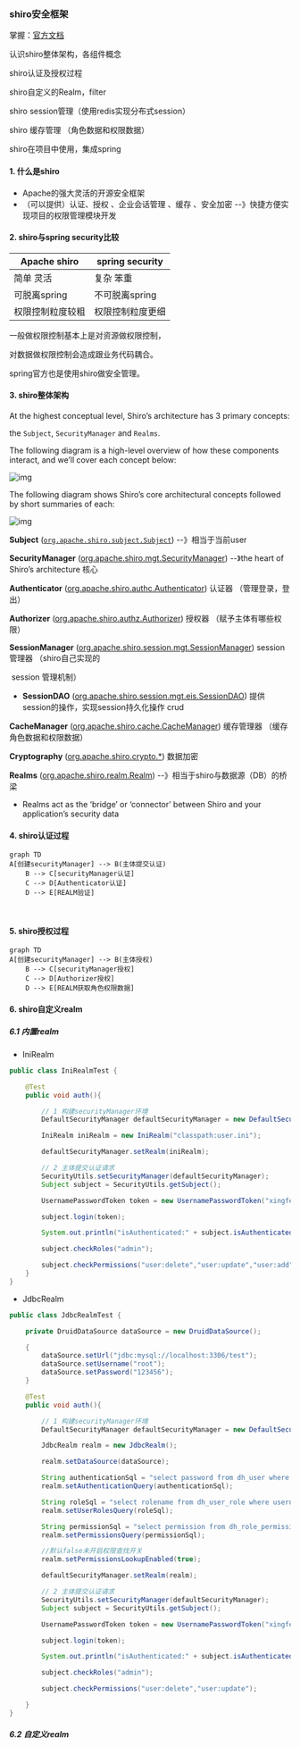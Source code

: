 ### shiro安全框架

掌握：[官方文档](http://shiro.apache.org/architecture.html) 

认识shiro整体架构，各组件概念

shiro认证及授权过程

shiro自定义的Realm，filter

shiro session管理（使用redis实现分布式session）

shiro 缓存管理 （角色数据和权限数据）

shiro在项目中使用，集成spring

#### 1. 什么是shiro

+ Apache的强大灵活的开源安全框架
+ （可以提供）认证、授权 、企业会话管理 、缓存 、安全加密 --》快捷方便实现项目的权限管理模块开发

#### 2. shiro与spring security比较

| Apache shiro     | spring security  |
| ---------------- | ---------------- |
| 简单 灵活        | 复杂 笨重        |
| 可脱离spring     | 不可脱离spring   |
| 权限控制粒度较粗 | 权限控制粒度更细 |

一般做权限控制基本上是对资源做权限控制，

对数据做权限控制会造成跟业务代码耦合。

spring官方也是使用shiro做安全管理。

#### 3. shiro整体架构

At the highest conceptual level, Shiro’s architecture has 3 primary concepts: 

the `Subject`, `SecurityManager` and `Realms`. 

The following diagram is a high-level overview of how these components interact, and we’ll cover each concept below:

![img](http://shiro.apache.org/assets/images/ShiroBasicArchitecture.png)



The following diagram shows Shiro’s core architectural concepts followed by short summaries of each:

![img](http://shiro.apache.org/assets/images/ShiroArchitecture.png)



**Subject** ([`org.apache.shiro.subject.Subject`](http://shiro.apache.org/static/current/apidocs/org/apache/shiro/subject/Subject.html)) --》相当于当前user

**SecurityManager** ([org.apache.shiro.mgt.SecurityManager](http://shiro.apache.org/static/current/apidocs/org/apache/shiro/mgt/SecurityManager.html)) --》the heart of Shiro’s architecture 核心

**Authenticator** ([org.apache.shiro.authc.Authenticator](http://shiro.apache.org/static/current/apidocs/org/apache/shiro/authc/Authenticator.html)) 认证器 （管理登录，登出）

**Authorizer** ([org.apache.shiro.authz.Authorizer](http://shiro.apache.org/static/current/apidocs/org/apache/shiro/authz/Authorizer.html)) 授权器 （赋予主体有哪些权限）

**SessionManager** ([org.apache.shiro.session.mgt.SessionManager](http://shiro.apache.org/static/current/apidocs/org/apache/shiro/session/mgt/SessionManager.html)) session管理器 （shiro自己实现的   	

​		session 管理机制）

+ **SessionDAO** ([org.apache.shiro.session.mgt.eis.SessionDAO](http://shiro.apache.org/static/current/apidocs/org/apache/shiro/session/mgt/eis/SessionDAO.html))  提供session的操作，实现session持久化操作 crud

**CacheManager** ([org.apache.shiro.cache.CacheManager](http://shiro.apache.org/static/current/apidocs/org/apache/shiro/cache/CacheManager.html)) 缓存管理器 （缓存角色数据和权限数据）

**Cryptography** ([org.apache.shiro.crypto.*](http://shiro.apache.org/static/current/apidocs/org/apache/shiro/crypto/package-summary.html))  数据加密

**Realms** ([org.apache.shiro.realm.Realm](http://shiro.apache.org/static/current/apidocs/org/apache/shiro/realm/Realm.html)) --》相当于shiro与数据源（DB）的桥梁

+ Realms act as the ‘bridge’ or ‘connector’ between Shiro and your application’s security data

#### 4. shiro认证过程

```mermaid
graph TD
A[创建securityManager] --> B(主体提交认证)
    B --> C[securityManager认证]
    C --> D[Authenticator认证]
    D --> E[REALM验证]
```

​	

#### 5. shiro授权过程

```mermaid
graph TD
A[创建securityManager] --> B(主体授权)
    B --> C[securityManager授权]
    C --> D[Authorizer授权]
    D --> E[REALM获取角色权限数据]
```



#### 6. shiro自定义realm

##### 6.1 内置realm

+ IniRealm

```java
public class IniRealmTest {

    @Test
    public void auth(){

        // 1 构建securityManager环境
        DefaultSecurityManager defaultSecurityManager = new DefaultSecurityManager();

        IniRealm iniRealm = new IniRealm("classpath:user.ini");

        defaultSecurityManager.setRealm(iniRealm);

        // 2 主体提交认证请求
        SecurityUtils.setSecurityManager(defaultSecurityManager);
        Subject subject = SecurityUtils.getSubject();

        UsernamePasswordToken token = new UsernamePasswordToken("xingfei", "123456");

        subject.login(token);

        System.out.println("isAuthenticated:" + subject.isAuthenticated());

        subject.checkRoles("admin");

        subject.checkPermissions("user:delete","user:update","user:add");
    }
}
```



+ JdbcRealm



```java
public class JdbcRealmTest {

    private DruidDataSource dataSource = new DruidDataSource();

    {
        dataSource.setUrl("jdbc:mysql://localhost:3306/test");
        dataSource.setUsername("root");
        dataSource.setPassword("123456");
    }

    @Test
    public void auth(){

        // 1 构建securityManager环境
        DefaultSecurityManager defaultSecurityManager = new DefaultSecurityManager();

        JdbcRealm realm = new JdbcRealm();

        realm.setDataSource(dataSource);

        String authenticationSql = "select password from dh_user where username = ?";
        realm.setAuthenticationQuery(authenticationSql);

        String roleSql = "select rolename from dh_user_role where username = ?";
        realm.setUserRolesQuery(roleSql);

        String permissionSql = "select permission from dh_role_permission where rolename = ?";
        realm.setPermissionsQuery(permissionSql);

        //默认false未开启权限查找开关
        realm.setPermissionsLookupEnabled(true);

        defaultSecurityManager.setRealm(realm);

        // 2 主体提交认证请求
        SecurityUtils.setSecurityManager(defaultSecurityManager);
        Subject subject = SecurityUtils.getSubject();

        UsernamePasswordToken token = new UsernamePasswordToken("xingfei", "123456");

        subject.login(token);

        System.out.println("isAuthenticated:" + subject.isAuthenticated());

        subject.checkRoles("admin");

        subject.checkPermissions("user:delete","user:update");

    }
}
```



##### 6.2 自定义realm



